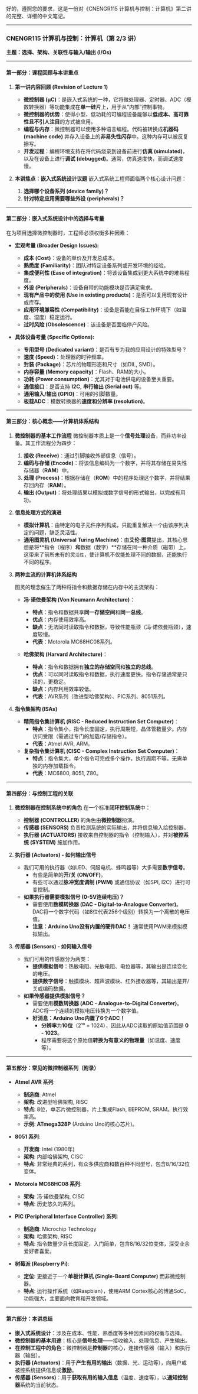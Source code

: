 好的，遵照您的要求，这是一份对《CNENGR115 计算机与控制：计算机》第二讲的完整、详细的中文笔记。

---

### **CNENGR115 计算机与控制：计算机（第 2/3 讲）**
**主题：选择、架构、关联性与输入/输出 (I/Os)**

---

#### **第一部分：课程回顾与本讲重点**

1.  **第一讲内容回顾 (Revision of Lecture 1)**
    *   **微控制器 (µC)**：是嵌入式系统的一种，它将微处理器、定时器、ADC（模数转换器）等功能集成在**单一硅片**上，用于从“内部”控制事物。
    *   **微控制器的优势**：使得小型、低功耗的可编程设备能够以**低成本、高可靠性且不引人注目**的方式被应用。
    *   **编程与内存**：微控制器可以使用多种语言编程。代码被转换成**机器码 (machine code)** 并存入设备上的**非易失性闪存**中。这种内存可以被反复擦写。
    *   **开发过程**：编程环境支持在将代码烧录到设备前进行**仿真 (simulated)**，以及在设备上进行**调试 (debugged)**。通常，仿真速度快，而调试速度慢。

2.  **本讲焦点：嵌入式系统设计议题**
    嵌入式系统工程师面临两个核心设计问题：
    1.  **选择哪个设备系列 (device family)？**
    2.  **针对特定应用需要哪些外设 (peripherals)？**

---

#### **第二部分：嵌入式系统设计中的选择与考量**

在为项目选择微控制器时，工程师必须权衡多种因素：

*   **宏观考量 (Broader Design Issues):**
    *   **成本 (Cost)**：设备的单价及开发总成本。
    *   **熟悉度 (Familiarity)**：团队对特定设备系列或开发环境的经验。
    *   **集成便利性 (Ease of integration)**：将该设备集成到更大系统中的难易程度。
    *   **外设 (Peripherals)**：设备自带的功能模块是否满足需求。
    *   **现有产品中的使用 (Use in existing products)**：是否可以复用现有设计或库存。
    *   **应用环境兼容性 (Compatibility)**：设备是否能在目标工作环境下（如温度、湿度）稳定运行。
    *   **过时风险 (Obsolescence)**：该设备是否面临停产风险。

*   **具体设备考量 (Specific Options):**
    *   **专用型号 (Dedicated variant)**：是否有专为我的应用设计的特殊型号？
    *   **速度 (Speed)**：处理器的时钟频率。
    *   **封装 (Package)**：芯片的物理形态和尺寸（如DIL, SMD）。
    *   **内存容量 (Memory capacity)**：Flash、RAM的大小。
    *   **功耗 (Power consumption)**：尤其对于电池供电的设备至关重要。
    *   **通信接口**：是否支持 **I2C**, **串行输出 (Serial out)** 等。
    *   **通用输入/输出 (GPIO)**：可用的引脚数量。
    *   **板载ADC**：模数转换器的**速度和分辨率 (resolution)**。

---

#### **第三部分：核心概念——计算机体系结构**

1.  **微控制器的基本工作流程**
    微控制器本质上是一个**信号处理**设备，而非功率设备。其工作流程分为四步：
    1.  **接收 (Receive)**：通过引脚接收外部信息（信号）。
    2.  **编码与存储 (Encode)**：将该信息编码为一个数字，并将其存储在易失性存储器（**RAM**）中。
    3.  **处理 (Process)**：根据存储在（**ROM**）中的程序处理这个数字，并将结果存回内存（**RAM**）。
    4.  **输出 (Output)**：将处理结果以模拟或数字信号的形式输出，以完成有用功。

2.  **信息处理方式的演进**
    *   **模拟计算机**：由特定的电子元件序列构成，只能重复解决一个由该序列决定的问题，缺乏灵活性。
    *   **通用图灵机 (Universal Turing Machine)**：由**艾伦·图灵**提出，其核心思想是将**指令（程序）**和**数据（数字）**存储在同一种介质（磁带）上。这带来了前所未有的灵`活性`，使计算机不仅能处理不同的数据，还能执行不同的程序。

3.  **两种主流的计算机体系结构**

    图灵的理念催生了两种将指令和数据存储在内存中的主流架构：

    *   **冯·诺依曼架构 (Von Neumann Architecture)**：
        *   **特点**：指令和数据共享**同一存储空间**和**同一总线**。
        *   **优点**：内存使用效率高。
        *   **缺点**：无法同时读取指令和数据，导致性能瓶颈（冯·诺依曼瓶颈），速度较慢。
        *   **代表**：Motorola MC68HC08系列。

    *   **哈佛架构 (Harvard Architecture)**：
        *   **特点**：指令和数据拥有**独立的存储空间**和**独立的总线**。
        *   **优点**：可以同时读取指令和数据，执行速度更快。指令存储通常是只读的，更稳定。
        *   **缺点**：内存利用效率较低。
        *   **代表**：AVR系列（改进型哈佛架构）、PIC系列、8051系列。

4.  **指令集架构 (ISAs)**

    *   **精简指令集计算机 (RISC - Reduced Instruction Set Computer)**：
        *   **特点**：指令集小，指令长度固定，执行周期短，晶体管数量少。内存访问受限（需通过专门的加载/存储指令）。
        *   **代表**：Atmel AVR, ARM。
    *   **复杂指令集计算机 (CISC - Complex Instruction Set Computer)**：
        *   **特点**：指令集大，单个指令可完成多个操作，执行周期不等。无需单独的内存加载指令。
        *   **代表**：MC6800, 8051, Z80。

---

#### **第四部分：与控制工程的关联**

1.  **微控制器在控制系统中的角色**
    在一个标准**闭环控制系统**中：
    *   **控制器 (CONTROLLER)** 的角色由**微控制器**扮演。
    *   **传感器 (SENSORS)** 负责检测系统的实际输出，并将信息输入给控制器。
    *   **执行器 (ACTUATORS)** 接收来自控制器的指令（控制输入），并对**被控系统 (SYSTEM)** 施加作用。

2.  **执行器 (Actuators) - 如何输出信号**
    *   我们可用的执行器（如LED、伺服电机、蜂鸣器等）大多需要**数字信号**。
        *   有些是简单的**开/关 (ON/OFF)**。
        *   有些可以通过**脉冲宽度调制 (PWM)** 或通信协议（如SPI, I2C）进行可变控制。
    *   **如果执行器需要模拟信号 (0-5V连续电压)？**
        *   需要使用**数模转换器 (DAC - Digital-to-Analogue Converter)**。DAC将一个数字代码（如8位代表256个级别）转换为一个离散的电压值。
        *   **注意：Arduino Uno没有内置的硬件DAC！** 通常使用PWM来模拟模拟输出。

3.  **传感器 (Sensors) - 如何输入信号**
    *   我们可用的传感器分为两类：
        *   **提供模拟信号**：热敏电阻、光敏电阻、电位器等，其输出是连续变化的电压。
        *   **提供数字信号**：触摸模块、超声波模块、红外接收器等，其输出是开/关或编码数据。
    *   **如果传感器提供模拟信号？**
        *   需要使用**模数转换器 (ADC - Analogue-to-Digital Converter)**。ADC将一个连续的模拟电压转换为一个数字值。
        *   **好消息：Arduino Uno内置了6个ADC！**
            *   **分辨率**为**10位**（2¹⁰ = 1024），因此从ADC读取的原始值范围是 **0 - 1023**。
            *   程序需要将这个原始值**转换为有意义的物理量**（如温度、速度等）。

---

#### **第五部分：常见的微控制器系列（附录）**

*   **Atmel AVR 系列**:
    *   **制造商**: Atmel
    *   **架构**: 改进型哈佛架构, RISC
    *   **特点**: 8位，单芯片微控制器，片上集成Flash, EEPROM, SRAM。执行效率高。
    *   **示例**: **ATmega328P** (Arduino Uno的核心芯片)。

*   **8051 系列**:
    *   **开发商**: Intel (1980年)
    *   **架构**: 内部哈佛架构, CISC
    *   **特点**: 非常经典的系列，有众多供应商和数百种不同型号，包含8/16/32位变体。

*   **Motorola MC68HC08 系列**:
    *   **架构**: 冯·诺依曼架构, CISC
    *   **特点**: 历史悠久的系列。

*   **PIC (Peripheral Interface Controller) 系列**:
    *   **制造商**: Microchip Technology
    *   **架构**: 哈佛架构, RISC
    *   **特点**: 指令数量少且长度固定，入门简单，包含8/16/32位变体，深受业余爱好者喜爱。

*   **树莓派 (Raspberry Pi)**:
    *   **定位**: 更接近于一个**单板计算机 (Single-Board Computer)** 而非微控制器。
    *   **特点**: 运行操作系统（如Raspbian），使用ARM Cortex核心的博通SoC，功能强大，主要面向教育和开发领域。

---

#### **第六部分：本讲总结**

*   **嵌入式系统设计**：涉及在成本、性能、熟悉度等多种因素间的权衡与选择。
*   **微控制器的基本用途**：核心是**信号处理**——接收输入、处理信息、产生输出。
*   **在控制工程中的角色**：微控制器是**控制器**的核心，连接传感器（输入）和执行器（输出）。
*   **执行器 (Actuators)**：用于**产生有用的输出**（数据、光、运动等），向用户或被控系统提供信息或**激励**。
*   **传感器 (Sensors)**：用于**获取有用的输入信息**（温度、速度等），以**通知控制器**系统的当前状态。